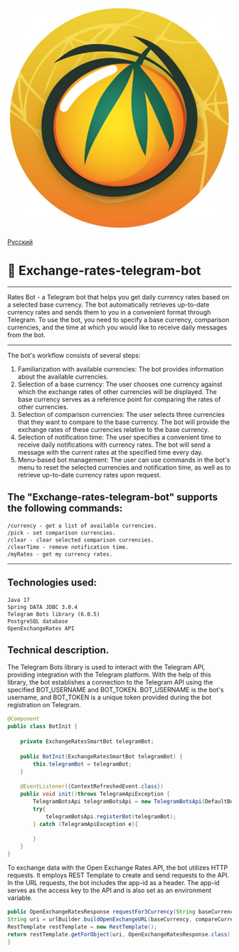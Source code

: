 ![](https://github.com/ddKirill/exchange-rates-telegram-bot/blob/dev/image/photo_2023-06-04%2010.03.02.jpeg)


[Русский](README.md)

# 🤖 Exchange-rates-telegram-bot

----

Rates Bot - a Telegram bot that helps you get daily currency rates based on a selected base currency.
The bot automatically retrieves up-to-date currency rates and sends them to you in a convenient format through Telegram.
To use the bot, you need to specify a base currency, comparison currencies, and the time at which you would like to 
receive daily messages from the bot.

----

The bot's workflow consists of several steps:

1. Familiarization with available currencies: The bot provides information about the available currencies.
2. Selection of a base currency: The user chooses one currency against which the exchange rates of other currencies
will be displayed. The base currency serves as a reference point for comparing the rates of other currencies.
3. Selection of comparison currencies: The user selects three currencies that they want to compare to the base currency.
   The bot will provide the exchange rates of these currencies relative to the base currency.
4. Selection of notification time: The user specifies a convenient time to receive daily notifications with currency rates.
   The bot will send a message with the current rates at the specified time every day.
5. Menu-based bot management: The user can use commands in the bot's menu to reset the selected currencies and notification time,
   as well as to retrieve up-to-date currency rates upon request.


## The "Exchange-rates-telegram-bot" supports the following commands:


    /currency - get a list of available currencies.
    /pick - set comparison currencies.
    /clear - clear selected comparison currencies.
    /clearTime - remove notification time.
    /myRates - get my currency rates.

----

## Technologies used:

    Java 17
    Spring DATA JDBC 3.0.4
    Telegram Bots library (6.0.5)
    PostgreSQL database
    OpenExchangeRates API

## Technical description.

The Telegram Bots library is used to interact with the Telegram API, providing integration with the Telegram platform.
With the help of this library, the bot establishes a connection to the Telegram API using the specified BOT_USERNAME and BOT_TOKEN.
BOT_USERNAME is the bot's username, and BOT_TOKEN is a unique token provided during the bot registration on Telegram.

```java
@Component
public class BotInit {

    private ExchangeRatesSmartBot telegramBot;

    public BotInit(ExchangeRatesSmartBot telegramBot) {
        this.telegramBot = telegramBot;
    }

    @EventListener({ContextRefreshedEvent.class})
    public void init()throws TelegramApiException {
        TelegramBotsApi telegramBotsApi = new TelegramBotsApi(DefaultBotSession.class);
        try{
            telegramBotsApi.registerBot(telegramBot);
        } catch (TelegramApiException e){

        }
    }
}
```

To exchange data with the Open Exchange Rates API, the bot utilizes HTTP requests. It employs REST Template to create
and send requests to the API. In the URL requests, the bot includes the app-id as a header. The app-id serves
as the access key to the API and is also set as an environment variable.


```java 
public OpenExchangeRatesResponse requestFor3Currency(String baseCurrency, List<String> compareCurrency) {
String uri = urlBuilder.buildOpenExchangeURL(baseCurrency, compareCurrency);
RestTemplate restTemplate = new RestTemplate();
return restTemplate.getForObject(uri, OpenExchangeRatesResponse.class);
}
```
